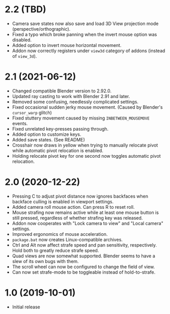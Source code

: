 # 2.2 (TBD)
* Camera save states now also save and load 3D View projection mode (perspective/orthographic).
* Fixed a typo which broke panning when the invert mouse option was disabled.
* Added option to invert mouse horizontal movement.
* Addon now correctly registers under `view3d` category of addons (instead of `view_3d`).

# 2.1 (2021-06-12)
* Changed compatible Blender version to 2.92.0.
* Updated ray casting to work with Blender 2.91 and later.
* Removed some confusing, needlessly complicated settings.
* Fixed occasional sudden jerky mouse movement. (Caused by Blender's `cursor_warp` glitch)
* Fixed stuttery movement caused by missing `INBETWEEN_MOUSEMOVE` events.
* Fixed unrelated key-presses passing through.
* Added option to customize keys.
* Added save states. (See README)
* Crosshair now draws in yellow when trying to manually relocate pivot while automatic pivot relocation is enabled.
* Holding relocate pivot key for one second now toggles automatic pivot relocation.

# 2.0 (2020-12-22)
* Pressing C to adjust pivot distance now ignores backfaces when backface culling is enabled in viewport settings.
* Added camera roll mouse action. Can press R to reset roll.
* Mouse strafing now remains active while at least one mouse button is still pressed, regardless of whether strafing key was released.
* Addon now cooperates with "Lock camera to view" and "Local camera" settings.
* Improved ergonomics of mouse acceleration.
* `package.bat` now creates Linux-compatible archives.
* Ctrl and Alt now affect strafe speed and pan sensitivity, respectively. Hold both to greatly reduce strafe speed.
* Quad views are now somewhat supported. Blender seems to have a slew of its own bugs with them.
* The scroll wheel can now be configured to change the field of view.
* Can now set strafe-mode to be toggleable instead of hold-to-strafe.

# 1.0 (2019-10-01)
* Initial release
